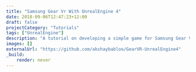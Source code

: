 ```yaml
---
title: "Samsung Gear Vr With UnrealEngine 4"
date: 2018-09-06T12:47:23+12:00
draft: false
projectCategory: "Tutorials"
tags: ["UnrealEngine"]
description: "A tutorial on developing a simple game for Samsung Gear VR using Unreal Engine."
images: []
externalUrl: "https://github.com/akshaybabloo/GearVR-UnrealEngine4"
_build:
    render: never
---
```

